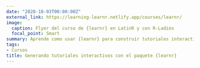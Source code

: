 ```yaml
---
date: "2020-10-03T00:00:00Z"
external_link: https://learning-learnr.netlify.app/courses/learnr/
image:
  caption: Flyer del curso de {learnr} en LatinR y con R-Ladies
  focal_point: Smart
summary: Aprende como usar {learnr} para construir tutoriales interactivos con R.
tags:
- Cursos
title: Generando tutoriales interactivos con el paquete {learnr}
---
```

